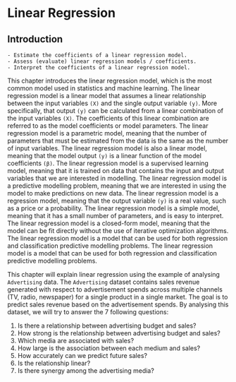 # Linear Regression

## Introduction

```{admonition} Objectives
- Estimate the coefficients of a linear regression model.
- Assess (evaluate) linear regression models / coefficients.
- Interpret the coefficients of a linear regression model.
```

<!-- Generated by Copilot -->
This chapter introduces the linear regression model, which is the most common model used in statistics and machine learning. The linear regression model is a linear model that assumes a linear relationship between the input variables `(X)` and the single output variable `(y)`. More specifically, that output `(y)` can be calculated from a linear combination of the input variables `(X)`. The coefficients of this linear combination are referred to as the model coefficients or model parameters. The linear regression model is a parametric model, meaning that the number of parameters that must be estimated from the data is the same as the number of input variables. The linear regression model is also a linear model, meaning that the model output `(y)` is a linear function of the model coefficients `(β)`. The linear regression model is a supervised learning model, meaning that it is trained on data that contains the input and output variables that we are interested in modelling. The linear regression model is a predictive modelling problem, meaning that we are interested in using the model to make predictions on new data. The linear regression model is a regression model, meaning that the output variable `(y)` is a real value, such as a price or a probability. The linear regression model is a simple model, meaning that it has a small number of parameters, and is easy to interpret. The linear regression model is a closed-form model, meaning that the model can be fit directly without the use of iterative optimization algorithms. The linear regression model is a model that can be used for both regression and classification predictive modelling problems. The linear regression model is a model that can be used for both regression and classification predictive modelling problems.

<!-- - [Load Datasets](#Load-Datasets)
- [3.1 Simple Linear Regression](#3.1-Simple-Linear-Regression)
- [3.2 Multiple Linear Regression](#3.2-Multiple-Linear-Regression)
- [3.3 Other Considerations in the Regression Model](#3.3-Other-Considerations-in-the-Regression-Model) -->

This chapter will explain linear regression using the example of analysing `Advertising` data. The `Advertising` dataset contains sales revenue generated with respect to advertisement spends across multiple channels (TV, radio, newspaper) for a single product in a single market. The goal is to predict sales revenue based on the advertisement spends. By analysing this dataset, we will try to answer the 7 following questions:

1. Is there a relationship between advertising budget and sales?
2. How strong is the relationship between advertising budget and sales?
3. Which media are associated with sales?
4. How large is the association between each medium and sales?
5. How accurately can we predict future sales?
6. Is the relationship linear?
7. Is there synergy among the advertising media?
